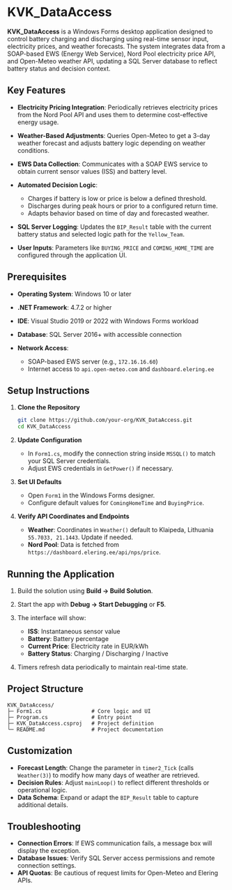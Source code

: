 # KVK\_DataAccess

**KVK\_DataAccess** is a Windows Forms desktop application designed to control battery charging and discharging using real-time sensor input, electricity prices, and weather forecasts. The system integrates data from a SOAP-based EWS (Energy Web Service), Nord Pool electricity price API, and Open-Meteo weather API, updating a SQL Server database to reflect battery status and decision context.

## Key Features

* **Electricity Pricing Integration**: Periodically retrieves electricity prices from the Nord Pool API and uses them to determine cost-effective energy usage.
* **Weather-Based Adjustments**: Queries Open-Meteo to get a 3-day weather forecast and adjusts battery logic depending on weather conditions.
* **EWS Data Collection**: Communicates with a SOAP EWS service to obtain current sensor values (ISS) and battery level.
* **Automated Decision Logic**:

  * Charges if battery is low or price is below a defined threshold.
  * Discharges during peak hours or prior to a configured return time.
  * Adapts behavior based on time of day and forecasted weather.
* **SQL Server Logging**: Updates the `BIP_Result` table with the current battery status and selected logic path for the `Yellow_Team`.
* **User Inputs**: Parameters like `BUYING_PRICE` and `COMING_HOME_TIME` are configured through the application UI.

## Prerequisites

* **Operating System**: Windows 10 or later
* **.NET Framework**: 4.7.2 or higher
* **IDE**: Visual Studio 2019 or 2022 with Windows Forms workload
* **Database**: SQL Server 2016+ with accessible connection
* **Network Access**:

  * SOAP-based EWS server (e.g., `172.16.16.60`)
  * Internet access to `api.open-meteo.com` and `dashboard.elering.ee`

## Setup Instructions

1. **Clone the Repository**

   ```bash
   git clone https://github.com/your-org/KVK_DataAccess.git
   cd KVK_DataAccess
   ```

2. **Update Configuration**

   * In `Form1.cs`, modify the connection string inside `MSSQL()` to match your SQL Server credentials.
   * Adjust EWS credentials in `GetPower()` if necessary.

3. **Set UI Defaults**

   * Open `Form1` in the Windows Forms designer.
   * Configure default values for `ComingHomeTime` and `BuyingPrice`.

4. **Verify API Coordinates and Endpoints**

   * **Weather**: Coordinates in `Weather()` default to Klaipeda, Lithuania `55.7033, 21.1443`. Update if needed.
   * **Nord Pool**: Data is fetched from `https://dashboard.elering.ee/api/nps/price`.

## Running the Application

1. Build the solution using **Build -> Build Solution**.
2. Start the app with **Debug -> Start Debugging** or **F5**.
3. The interface will show:

   * **ISS**: Instantaneous sensor value
   * **Battery**: Battery percentage
   * **Current Price**: Electricity rate in EUR/kWh
   * **Battery Status**: Charging / Discharging / Inactive
4. Timers refresh data periodically to maintain real-time state.

## Project Structure

```
KVK_DataAccess/
├─ Form1.cs                # Core logic and UI
├─ Program.cs              # Entry point
├─ KVK_DataAccess.csproj   # Project definition
└─ README.md               # Project documentation
```

## Customization

* **Forecast Length**: Change the parameter in `timer2_Tick` (calls `Weather(3)`) to modify how many days of weather are retrieved.
* **Decision Rules**: Adjust `mainLoop()` to reflect different thresholds or operational logic.
* **Data Schema**: Expand or adapt the `BIP_Result` table to capture additional details.

## Troubleshooting

* **Connection Errors**: If EWS communication fails, a message box will display the exception.
* **Database Issues**: Verify SQL Server access permissions and remote connection settings.
* **API Quotas**: Be cautious of request limits for Open-Meteo and Elering APIs.

